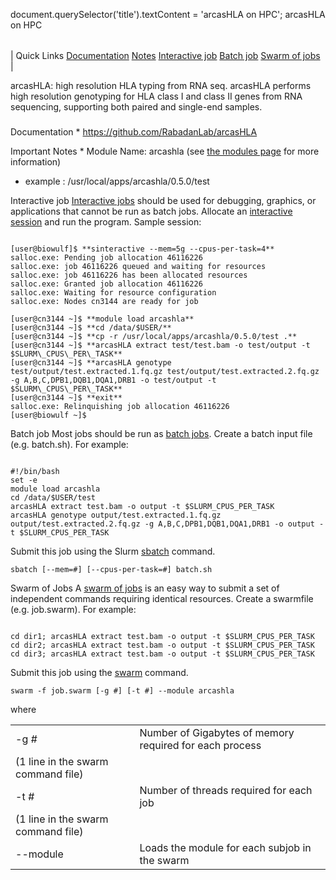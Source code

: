 

document.querySelector('title').textContent = 'arcasHLA on HPC';
arcasHLA on HPC


|  |
| --- |
| 
Quick Links
[Documentation](#doc)
[Notes](#notes)
[Interactive job](#int) 
[Batch job](#sbatch) 
[Swarm of jobs](#swarm) 
 |

  arcasHLA: high resolution HLA typing from RNA seq. arcasHLA performs high resolution genotyping for HLA class I and class II genes from RNA sequencing, supporting both paired and single-end samples.

 ### 


Documentation * <https://github.com/RabadanLab/arcasHLA>



Important Notes * Module Name: arcashla (see [the modules 
 page](/apps/modules.html) for more information)
* example : /usr/local/apps/arcashla/0.5.0/test





Interactive job
[Interactive jobs](/docs/userguide.html#int) should be used for debugging, graphics, or applications that cannot be run as batch jobs.
Allocate an [interactive session](/docs/userguide.html#int) and run the program. Sample session:



```

[user@biowulf]$ **sinteractive --mem=5g --cpus-per-task=4**
salloc.exe: Pending job allocation 46116226
salloc.exe: job 46116226 queued and waiting for resources
salloc.exe: job 46116226 has been allocated resources
salloc.exe: Granted job allocation 46116226
salloc.exe: Waiting for resource configuration
salloc.exe: Nodes cn3144 are ready for job

[user@cn3144 ~]$ **module load arcashla**
[user@cn3144 ~]$ **cd /data/$USER/**
[user@cn3144 ~]$ **cp -r /usr/local/apps/arcashla/0.5.0/test .**
[user@cn3144 ~]$ **arcasHLA extract test/test.bam -o test/output -t $SLURM\_CPUS\_PER\_TASK**
[user@cn3144 ~]$ **arcasHLA genotype test/output/test.extracted.1.fq.gz test/output/test.extracted.2.fq.gz -g A,B,C,DPB1,DQB1,DQA1,DRB1 -o test/output -t $SLURM\_CPUS\_PER\_TASK**
[user@cn3144 ~]$ **exit**
salloc.exe: Relinquishing job allocation 46116226
[user@biowulf ~]$

```




Batch job
Most jobs should be run as [batch jobs](/docs/userguide.html#submit).
Create a batch input file (e.g. batch.sh). For example:



```

#!/bin/bash
set -e
module load arcashla
cd /data/$USER/test
arcasHLA extract test.bam -o output -t $SLURM_CPUS_PER_TASK
arcasHLA genotype output/test.extracted.1.fq.gz output/test.extracted.2.fq.gz -g A,B,C,DPB1,DQB1,DQA1,DRB1 -o output -t $SLURM_CPUS_PER_TASK
```

Submit this job using the Slurm [sbatch](/docs/userguide.html) command.



```
sbatch [--mem=#] [--cpus-per-task=#] batch.sh
```

Swarm of Jobs 
A [swarm of jobs](/apps/swarm.html) is an easy way to submit a set of independent commands requiring identical resources.
Create a swarmfile (e.g. job.swarm). For example:



```

cd dir1; arcasHLA extract test.bam -o output -t $SLURM_CPUS_PER_TASK
cd dir2; arcasHLA extract test.bam -o output -t $SLURM_CPUS_PER_TASK
cd dir3; arcasHLA extract test.bam -o output -t $SLURM_CPUS_PER_TASK

```

Submit this job using the [swarm](/apps/swarm.html) command.



```
swarm -f job.swarm [-g #] [-t #] --module arcashla
```

where
 

|  |  |
| --- | --- |
| -g *#*  | Number of Gigabytes of memory required for each process 
 (1 line in the swarm command file)  |
| -t *#*  | Number of threads required for each job
 (1 line in the swarm command file)  |
| --module  | Loads the module for each subjob in the swarm  |




